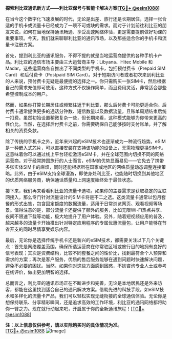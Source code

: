 **探索利比亚通讯新方式——利比亚保号与智能卡解决方案[[TG💪+ @esim1088](https://t.me/s/esim1088)]**

在当今这个数字化飞速发展的时代，无论是出差、旅行还是长期居住，选择一张合适的手机卡或流量卡已经成为了一项不可或缺的需求。而对于计划前往利比亚的朋友来说，如何在当地保持通讯畅通、享受高速网络体验，更是需要提前做好功课的重要事项。今天，我们就来聊聊利比亚的通讯市场，以及那些适合你的手机卡和流量卡注册方案。

首先，提到利比亚的通讯服务，不得不提的就是当地运营商提供的各种手机卡产品。利比亚的通信市场主要由三大运营商主导：Libyana、Hitec Mobile 和 Madar。这些运营商各自推出了不同类型的手机卡，包括预付费卡（Prepaid SIM Card）和后付费卡（Postpaid SIM Card）。对于短期访问者或者初次来到利比亚的人来说，预付费卡无疑是最便捷的选择之一。你只需购买一张SIM卡，然后根据自己的需求充值即可使用。这种方式不仅操作简单，而且费用灵活，非常适合那些希望控制成本的用户。

然而，如果你打算长期居住或频繁往返于利比亚，那么后付费卡可能更适合你。后付费卡通常提供更多的通话分钟数、短信数量以及数据流量，且账单周期结束后统一扣费。虽然初始设置稍微复杂一些，但长期来看，这种模式能够为你带来更高的性价比。当然，在选择后付费卡之前，你需要确保自己能够按时支付账单，并了解相关的资费条款。

除了传统的手机卡之外，近年来兴起的eSIM技术也逐渐成为一种流行趋势。eSIM是一种嵌入式芯片，可以直接安装在支持该功能的设备上，无需物理更换SIM卡。这意味着你可以通过线上平台轻松激活eSIM卡，并在全球范围内切换不同的网络运营商。对于经常跨国旅行的人士而言，eSIM的优势显而易见——它免去了携带多张实体SIM卡的麻烦，同时还能根据所在国家或地区的网络质量动态调整连接策略。此外，由于eSIM支持全球漫游，即使身处利比亚，也能随时切换到其他地区的优质网络服务商，确保通话质量和上网速度始终处于最佳状态。

接下来，我们再来看看利比亚的流量卡选项。如果你的主要需求是获取稳定的互联网接入，那么专门针对流量设计的SIM卡将是不二之选。这类流量卡通常以包月套餐的形式出售，包含固定额度的数据流量，适用于日常浏览网页、观看视频等场景。值得注意的是，部分流量卡还提供了额外的服务，比如无限Wi-Fi热点共享、夜间不限速下载等功能，极大地提升了用户体验。另外，随着短视频应用的普及，越来越多的流量卡开始推出针对特定应用程序的专属优惠流量包，让用户能够在节省开支的同时尽情享受娱乐内容。

最后，无论你是选择传统手机卡还是新兴的eSIM技术，都需要关注以下几个关键点：首先是网络覆盖范围，确保所选运营商在你常驻区域或旅行目的地拥有良好的信号表现；其次是资费结构，比较不同套餐之间的性价比，找到最符合个人预算和需求的方案；再次是客户服务，优质的售后服务能够在遇到问题时快速解决问题，避免不必要的困扰。当然，如果你对这些方面感到困惑，不妨咨询专业人士或参考在线评价，做出更加明智的选择。

总而言之，利比亚的通讯市场正在不断进步和完善，无论是本地居民还是外来访客，都能在这里找到适合自己的通讯解决方案。借助先进的科技手段，如eSIM技术和多样化的流量卡产品，我们可以轻松实现无缝衔接的全球通信体验。无论你是想保持联系、分享精彩瞬间，还是追求高效的工作环境，利比亚的通讯网络都将助你一臂之力。现在就行动起来吧，开启属于你的全新通讯旅程！[[TG💪+ @esim1088](https://t.me/s/esim1088)]

**注：以上信息仅供参考，请以实际购买时的具体情况为准。**  
[[TG💪+ @esim1088](https://t.me/s/esim1088) ![Image](https://i.postimg.cc/4NQfJmqS/Snipaste-2025-05-13-00-14-12.png)]
